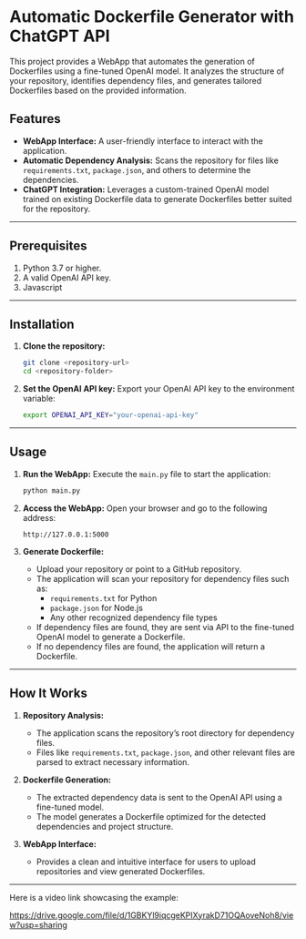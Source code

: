 # Automatic Dockerfile Generator with ChatGPT API

This project provides a WebApp that automates the generation of Dockerfiles using a fine-tuned OpenAI model. It analyzes the structure of your repository, identifies dependency files, and generates tailored Dockerfiles based on the provided information.

## Features

- **WebApp Interface:** A user-friendly interface to interact with the application.
- **Automatic Dependency Analysis:** Scans the repository for files like `requirements.txt`, `package.json`, and others to determine the dependencies.
- **ChatGPT Integration:** Leverages a custom-trained OpenAI model trained on existing Dockerfile data to generate Dockerfiles better suited for the repository.


---

## Prerequisites

1. Python 3.7 or higher.
2. A valid OpenAI API key.
3. Javascript

---

## Installation

1. **Clone the repository:**
   ```bash
   git clone <repository-url>
   cd <repository-folder>
   ```

2. **Set the OpenAI API key:**
   Export your OpenAI API key to the environment variable:
   ```bash
   export OPENAI_API_KEY="your-openai-api-key"
   ```

---

## Usage

1. **Run the WebApp:**
   Execute the `main.py` file to start the application:
   ```bash
   python main.py
   ```

2. **Access the WebApp:**
   Open your browser and go to the following address:
   ```
   http://127.0.0.1:5000
   ```

3. **Generate Dockerfile:**
   - Upload your repository or point to a GitHub repository.
   - The application will scan your repository for dependency files such as:
     - `requirements.txt` for Python
     - `package.json` for Node.js
     - Any other recognized dependency file types
   - If dependency files are found, they are sent via API to the fine-tuned OpenAI model to generate a Dockerfile.
   - If no dependency files are found, the application will return a Dockerfile.

---

## How It Works

1. **Repository Analysis:**
   - The application scans the repository’s root directory for dependency files.
   - Files like `requirements.txt`, `package.json`, and other relevant files are parsed to extract necessary information.

2. **Dockerfile Generation:**
   - The extracted dependency data is sent to the OpenAI API using a fine-tuned model.
   - The model generates a Dockerfile optimized for the detected dependencies and project structure.

3. **WebApp Interface:**
   - Provides a clean and intuitive interface for users to upload repositories and view generated Dockerfiles.

---

Here is a video link showcasing the example:

https://drive.google.com/file/d/1GBKYl9iqcgeKPIXyrakD71OQAoveNoh8/view?usp=sharing



